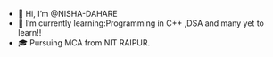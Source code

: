 - 👋 Hi, I’m @NISHA-DAHARE
- 🌱 I’m currently learning:Programming in C++ ,DSA and many yet to learn!!
- 🎓  Pursuing MCA from NIT RAIPUR. 

<!---
NISHA-DAHARE/NISHA-DAHARE is a ✨ special ✨ repository because its `README.md` (this file) appears on your GitHub profile.
You can click the Preview link to take a look at your changes.
--->
